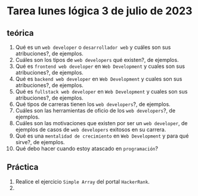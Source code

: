 # Tarea lunes lógica 3 de julio de 2023

## teórica

1. Qué es un `web developer` o `desarrollador web` y cuáles son sus atribuciones?, de ejemplos.
2. Cuáles son los tipos de `web developers` qué existen?, de ejemplos.
3. Qué es `frontend web developer` en `Web Development` y cuales son sus atribuciones?, de ejemplos.
4. Qué es `backend web developer` en `Web Development` y cuales son sus atribuciones?, de ejemplos.
5. Qué es `fullstack web developer` en `Web Development` y cuales son sus atribuciones?, de ejemplos.
6. Qué tipos de carreras tienen los `web developers`?, de ejemplos.
7. Cuáles son las herramientas de oficio de los `web developers`?, de ejemplos.
8. Cuáles son las motivaciones que existen por ser un `web developer`, de ejemplos de casos de `web developers` exitosos en su carrera.
9. Qué es  una `mentalidad de crecimiento` en `Web Development` y para qué sirve?, de ejemplos.
10. Qué debo hacer cuando estoy atascado en `programación`?

## Práctica

1. Realice el ejercicio `Simple Array` del portal `HackerRank`.
2. 
